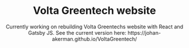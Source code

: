 <h1 align="center">
  Volta Greentech website
</h1>

<p align="center">Currently working on rebuilding Volta Greentechs website with React and Gatsby JS. See the current version here: https://johan-akerman.github.io/VoltaGreentech/
  </p>
